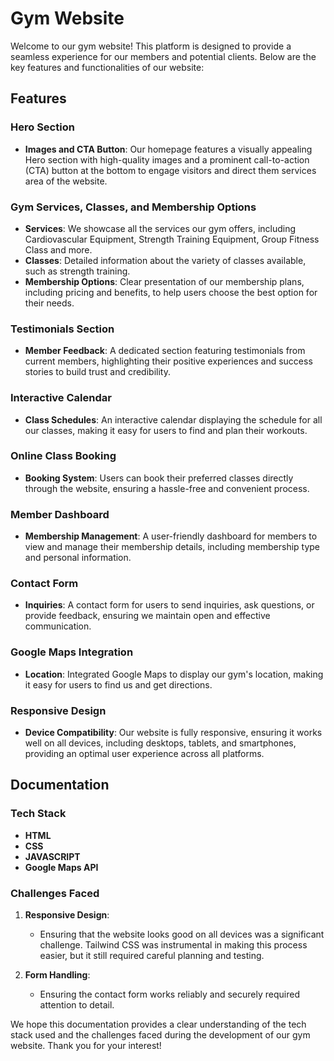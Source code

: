 # Gym Website

Welcome to our gym website! This platform is designed to provide a seamless experience for our members and potential clients. Below are the key features and functionalities of our website:

## Features

### Hero Section

- **Images and CTA Button**: Our homepage features a visually appealing Hero section with high-quality images and a prominent call-to-action (CTA) button at the bottom to engage visitors and direct them services area of the website.

### Gym Services, Classes, and Membership Options

- **Services**: We showcase all the services our gym offers, including Cardiovascular Equipment, Strength Training Equipment, Group Fitness Class and more.
- **Classes**: Detailed information about the variety of classes available, such as strength training.
- **Membership Options**: Clear presentation of our membership plans, including pricing and benefits, to help users choose the best option for their needs.

### Testimonials Section

- **Member Feedback**: A dedicated section featuring testimonials from current members, highlighting their positive experiences and success stories to build trust and credibility.

### Interactive Calendar

- **Class Schedules**: An interactive calendar displaying the schedule for all our classes, making it easy for users to find and plan their workouts.

### Online Class Booking

- **Booking System**: Users can book their preferred classes directly through the website, ensuring a hassle-free and convenient process.

### Member Dashboard

- **Membership Management**: A user-friendly dashboard for members to view and manage their membership details, including membership type and personal information.

### Contact Form

- **Inquiries**: A contact form for users to send inquiries, ask questions, or provide feedback, ensuring we maintain open and effective communication.

### Google Maps Integration

- **Location**: Integrated Google Maps to display our gym's location, making it easy for users to find us and get directions.

### Responsive Design

- **Device Compatibility**: Our website is fully responsive, ensuring it works well on all devices, including desktops, tablets, and smartphones, providing an optimal user experience across all platforms.

## Documentation

### Tech Stack

  - **HTML**
  - **CSS**
  - **JAVASCRIPT**
  - **Google Maps API**

### Challenges Faced

1. **Responsive Design**:

   - Ensuring that the website looks good on all devices was a significant challenge. Tailwind CSS was instrumental in making this process easier, but it still required careful planning and testing.

2. **Form Handling**:
   - Ensuring the contact form works reliably and securely required attention to detail.

We hope this documentation provides a clear understanding of the tech stack used and the challenges faced during the development of our gym website. Thank you for your interest!

